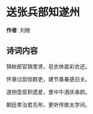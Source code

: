 # 送张兵部知遂州

**作者**: 刘敞

## 诗词内容

锦帐郎官锦里贤，皂衣休直彩衣还。

怀章过邸惊群吏，建节乘春感旧关。

道侧壶浆积遗爱，里中牛酒庆承颜。

朝廷孝治君先布，更听传歌太学间。

